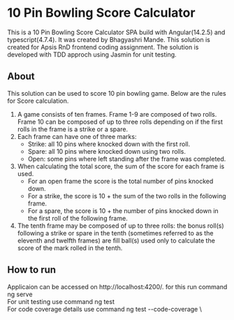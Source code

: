 
# 10 Pin Bowling Score Calculator

This is a 10 Pin Bowling Score Calculator SPA build with Angular(14.2.5) and typescript(4.7.4). It was created by Bhagyashri Mande. This solution is created for Apsis RnD frontend coding assignment. The solution is developed with TDD approch using Jasmin for unit testing.

## About

This solution can be used to score 10 pin bowling game. Below are the rules for Score calculation.
1. A game consists of ten frames. Frame 1-9 are composed of two rolls. Frame 10 can be composed of up to three rolls depending on if the first rolls in the frame is a strike or a spare.
2. Each frame can have one of three marks:
    - Strike: all 10 pins where knocked down with the first roll.
    - Spare: all 10 pins where knocked down using two rolls.
    - Open: some pins where left standing after the frame was completed.
3. When calculating the total score, the sum of the score for each frame is used.
    - For an open frame the score is the total number of pins knocked down.
    - For a strike, the score is 10 + the sum of the two rolls in the following frame.
    - For a spare, the score is 10 + the number of pins knocked down in the first roll of the following frame.
4. The tenth frame may be composed of up to three rolls: the bonus roll(s) following a strike or spare in the tenth (sometimes referred to as the eleventh and twelfth frames) are fill ball(s) used only to calculate the score of the mark rolled in the tenth.


## How to run
Applicaion can be accessed on http://localhost:4200/. for this run command ng serve \
For unit testing use command ng test \
For code coverage details use command ng test --code-coverage \



